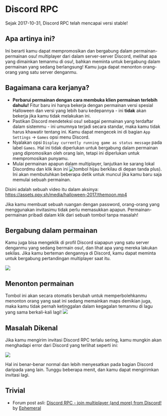 # Discord RPC

Sejak 2017-10-31, Discord RPC telah mencapai versi stable!

## Apa artinya ini?

Ini berarti kamu dapat mempromosikan dan bergabung dalam permainan-permainan osu! multiplayer dari dalam server-server Discord, melihat apa yang dimainkan temanmu di osu!, bahkan meminta untuk bergabung dalam permainan yang sedang berlangsung! Kamu juga dapat menonton orang-orang yang satu server denganmu.

## Bagaimana cara kerjanya?

-   **Perbarui permainan dengan cara membuka klien permainan terlebih dahulu!** Fitur baru ini hanya bekerja dengan permainan versi spesial Halloween dan versi yang lebih baru kedepannya - ini **tidak** akan bekerja jika kamu tidak melakukan ini.
-   Pastikan Discord mendeteksi osu! sebagai permainan yang terdaftar dalam sistemmu - ini umumnya terjadi secara standar, maka kamu tidak harus khawatir tentang ini. Kamu dapat mengecek ini di bagian `App Settings` -> `Games` opsi menu Discord.
-   Nyalakan opsi `Display currently running game as status message` pada label `Games`. Hal ini tidak diperlukan untuk bergabung dalam permainan yang dipromosikan oleh orang lain, tetapi ini diperlukan untuk mempromosikan punyamu.
-   Mulai permainan apapun dalam multiplayer, lanjutkan ke sarang lokal Discordmu dan klik ikon ini ![tombol hijau berkilau di depan tanda plus](img/shiny-green-button.jpg)). Ini akan membutuhkan beberapa detik untuk muncul jika kamu baru saja memulai sebuah permainan.

Disini adalah sebuah video itu dalam aksinya: <https://assets.ppy.sh/media/halloween-2017/themoon.mp4>

Jika kamu membuat sebuah ruangan dengan password, orang-orang yang menggunakan invitasimu tidak perlu memasukkan apapun. Permainan-permainan pribadi dalam klik dari sebuah tombol tanpa masalah!

## Bergabung dalam permainan

Kamu juga bisa mengeklik di profil Discord siapapun yang satu server denganmu yang sedang bermain osu!, dan lihat apa yang mereka lakukan sekilas. Jika kamu berteman dengannya di Discord, kamu dapat meminta untuk bergabung pertandingan multiplayer saat itu.

![](img/join.jpg)

## Menonton permainan

Tombol ini akan secara otomatis berubah untuk memperbolehkanmu menonton orang yang saat ini sedang memainkan maps demikian juga, maka kamu tidak pernah ketinggalan dalam kegagalan temanmu di lagu yang sama berkali-kali lagi!
![](img/spectate.jpg)

## Masalah Dikenal

Jika kamu mengirim invitasi Discord RPC terlalu sering, kamu mungkin akan menghadapi error dari Discord yang terlihat seperti ini: 

![](img/slow-down.jpg)

Hal ini benar-benar normal dan lebih menyesatkan pada bagian Discord daripada yang lain. Tunggu beberapa menit, dan kamu dapat mengirimkan invitasi lagi.

## Trivial

-   Forum post asli: [Discord RPC - join multiplayer (and more) from Discord!](https://osu.ppy.sh//community/forums/topics/659856) by [Ephemeral](https://osu.ppy.sh/users/102335)
